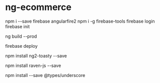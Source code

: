 # ng-ecommerce
 npm i --save firebase angularfire2
npm i -g firebase-tools
firebase login
firebase init

ng build --prod

firebase deploy


npm install ng2-toasty --save

npm install raven-js --save

npm install --save @types/underscore